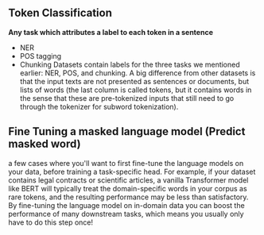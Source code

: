 ## Token Classification
**Any task which attributes a label to each token in a sentence**
- NER
- POS tagging
- Chunking
Datasets contain labels for the three tasks we mentioned earlier: NER, POS, and chunking. A big difference from other datasets is that the input texts are not presented as sentences or documents, but lists of words (the last column is called tokens, but it contains words in the sense that these are pre-tokenized inputs that still need to go through the tokenizer for subword tokenization).

## Fine Tuning a masked language model (Predict masked word)
a few cases where you'll want to first fine-tune the language models on your data, before training a task-specific head. For example, if your dataset contains legal contracts or scientific articles, a vanilla Transformer model like BERT will typically treat the domain-specific words in your corpus as rare tokens, and the resulting performance may be less than satisfactory. By fine-tuning the language model on in-domain data you can boost the performance of many downstream tasks, which means you usually only have to do this step once!